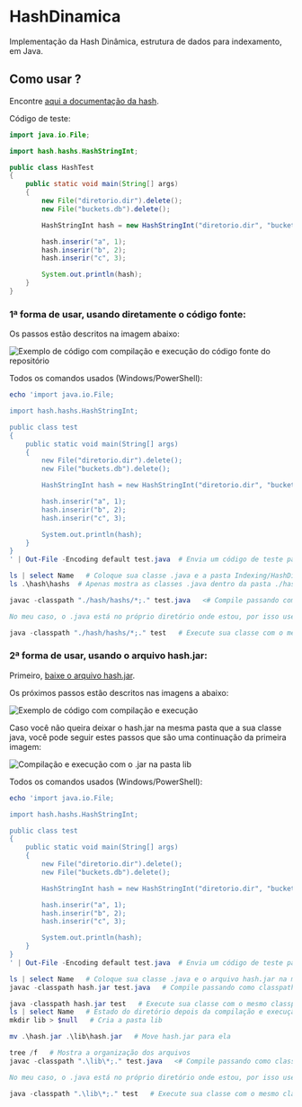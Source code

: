 # HashDinamica
Implementação da Hash Dinâmica, estrutura de dados para indexamento, em Java.

## Como usar ?

Encontre [aqui a documentação da hash](https://htmlpreview.github.io/?https://github.com/axell-brendow/Indexing/blob/master/HashDinamica/doc/index.html).


Código de teste:

```Java
import java.io.File;

import hash.hashs.HashStringInt;

public class HashTest
{
    public static void main(String[] args)
    {
        new File("diretorio.dir").delete();
        new File("buckets.db").delete();

        HashStringInt hash = new HashStringInt("diretorio.dir", "buckets.db", 2);

        hash.inserir("a", 1);
        hash.inserir("b", 2);
        hash.inserir("c", 3);

        System.out.println(hash);
    }
}

```

### 1ª forma de usar, usando diretamente o código fonte:

Os passos estão descritos na imagem abaixo:

![Exemplo de código com compilação e execução do código fonte do repositório](https://i.imgur.com/wOOGINf.png)

Todos os comandos usados (Windows/PowerShell):

```PowerShell
echo 'import java.io.File;

import hash.hashs.HashStringInt;

public class test
{
    public static void main(String[] args)
    {
        new File("diretorio.dir").delete();
        new File("buckets.db").delete();

        HashStringInt hash = new HashStringInt("diretorio.dir", "buckets.db", 2);

        hash.inserir("a", 1);
        hash.inserir("b", 2);
        hash.inserir("c", 3);

        System.out.println(hash);
    }
}
' | Out-File -Encoding default test.java  # Envia um código de teste para o arquivo test.java

ls | select Name   # Coloque sua classe .java e a pasta Indexing/HashDinamica/src/hash do meu repositório juntas como abaixo:
ls .\hash\hashs  # Apenas mostra as classes .java dentro da pasta ./hash/hashs

javac -classpath "./hash/hashs/*;." test.java   <# Compile passando como classpath o caminho da pasta hash e o caminho do seu .java.

No meu caso, o .java está no próprio diretório onde estou, por isso usei o . (ponto). Caso você esteja num sistema unix, troque o ; (ponto e vírgula) por : (dois pontos) no classpath. #>

java -classpath "./hash/hashs/*;." test   # Execute sua classe com o mesmo classpath de compilação
```


### 2ª forma de usar, usando o arquivo hash.jar:

Primeiro, [baixe o arquivo hash.jar](https://github.com/axell-brendow/Indexing/raw/master/HashDinamica/hash.jar).

Os próximos passos estão descritos nas imagens a abaixo:

![Exemplo de código com compilação e execução](https://i.imgur.com/VcqsxoW.png)

Caso você não queira deixar o hash.jar na mesma pasta que a sua classe java, você pode seguir estes passos que são uma continuação da primeira imagem:

![Compilação e execução com o .jar na pasta lib](https://i.imgur.com/WgV4c0J.png)

Todos os comandos usados (Windows/PowerShell):

```PowerShell
echo 'import java.io.File;

import hash.hashs.HashStringInt;

public class test
{
    public static void main(String[] args)
    {
        new File("diretorio.dir").delete();
        new File("buckets.db").delete();

        HashStringInt hash = new HashStringInt("diretorio.dir", "buckets.db", 2);

        hash.inserir("a", 1);
        hash.inserir("b", 2);
        hash.inserir("c", 3);

        System.out.println(hash);
    }
}
' | Out-File -Encoding default test.java  # Envia um código de teste para o arquivo test.java

ls | select Name   # Coloque sua classe .java e o arquivo hash.jar na mesma pasta como abaixo:
javac -classpath hash.jar test.java   # Compile passando como classpath o caminho de hash.jar

java -classpath hash.jar test   # Execute sua classe com o mesmo classpath de compilação
ls | select Name   # Estado do diretório depois da compilação e execução
mkdir lib > $null   # Cria a pasta lib

mv .\hash.jar .\lib\hash.jar   # Move hash.jar para ela

tree /f   # Mostra a organização dos arquivos
javac -classpath ".\lib\*;." test.java   <# Compile passando como classpath o caminho de hash.jar e o caminho do seu .java.

No meu caso, o .java está no próprio diretório onde estou, por isso usei o . (ponto). Caso você esteja num sistema unix, troque o ; (ponto e vírgula) por : (dois pontos) no classpath. #>

java -classpath ".\lib\*;." test   # Execute sua classe com o mesmo classpath de compilação
```
